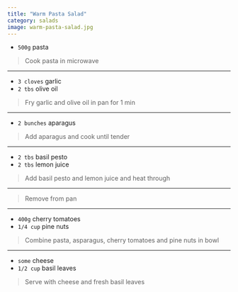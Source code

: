 ```yaml
---
title: "Warm Pasta Salad"
category: salads
image: warm-pasta-salad.jpg
---
```



* `500g` pasta

> Cook pasta in microwave

---

* `3 cloves` garlic
* `2 tbs` olive oil

> Fry garlic and olive oil in pan for 1 min

---

* `2 bunches` aparagus

> Add aparagus and cook until tender

---

* `2 tbs` basil pesto
* `2 tbs` lemon juice

> Add basil pesto and lemon juice and heat through

---

> Remove from pan

---

* `400g` cherry tomatoes
* `1/4 cup` pine nuts

> Combine pasta, asparagus, cherry tomatoes  and pine nuts in bowl

---

* `some` cheese
* `1/2 cup` basil leaves

> Serve with cheese and fresh basil leaves

